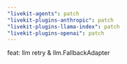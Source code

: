 ```yaml
---
"livekit-agents": patch
"livekit-plugins-anthropic": patch
"livekit-plugins-llama-index": patch
"livekit-plugins-openai": patch
---
```


feat: llm retry & llm.FallbackAdapter
